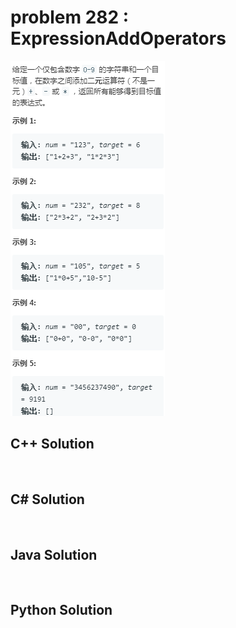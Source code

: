 
# problem 282 : ExpressionAddOperators

<img src="https://github.com/Peefy/PeefyLeetCode/blob/master/doc/201-300/282.ExpressionAddOperators/problem.png"/>

## C++ Solution

```c++



```

## C# Solution

```csharp



```

## Java Solution

```java



```

## Python Solution

```python

     

```




